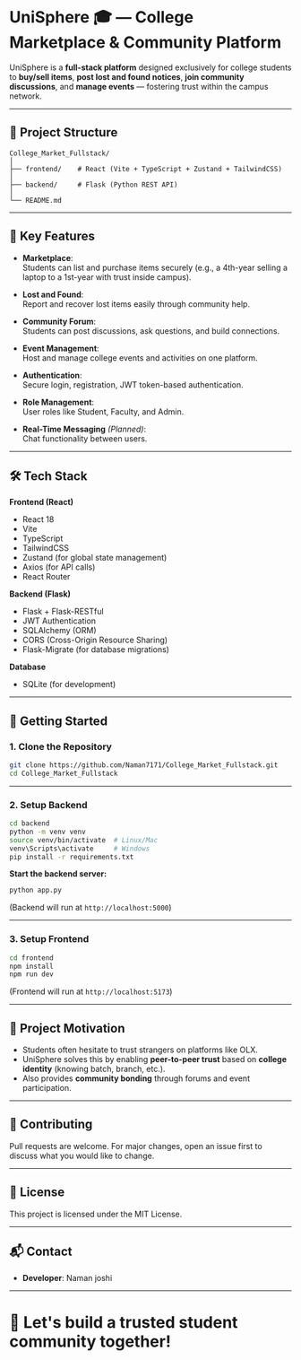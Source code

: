
# UniSphere 🎓 — College Marketplace & Community Platform

UniSphere is a **full-stack platform** designed exclusively for college students to **buy/sell items**, **post lost and found notices**, **join community discussions**, and **manage events** — fostering trust within the campus network.

---

## 📂 Project Structure

```
College_Market_Fullstack/
│
├── frontend/    # React (Vite + TypeScript + Zustand + TailwindCSS)
│
├── backend/     # Flask (Python REST API)
│
└── README.md
```

---

## 🌟 Key Features

- **Marketplace**:  
  Students can list and purchase items securely (e.g., a 4th-year selling a laptop to a 1st-year with trust inside campus).
  
- **Lost and Found**:  
  Report and recover lost items easily through community help.

- **Community Forum**:  
  Students can post discussions, ask questions, and build connections.

- **Event Management**:  
  Host and manage college events and activities on one platform.

- **Authentication**:  
  Secure login, registration, JWT token-based authentication.

- **Role Management**:  
  User roles like Student, Faculty, and Admin.

- **Real-Time Messaging** *(Planned)*:  
  Chat functionality between users.

---

## 🛠 Tech Stack

**Frontend (React)**
- React 18
- Vite
- TypeScript
- TailwindCSS
- Zustand (for global state management)
- Axios (for API calls)
- React Router

**Backend (Flask)**
- Flask + Flask-RESTful
- JWT Authentication
- SQLAlchemy (ORM)
- CORS (Cross-Origin Resource Sharing)
- Flask-Migrate (for database migrations)

**Database**
- SQLite (for development)

---

## 🚀 Getting Started

### 1. Clone the Repository
```bash
git clone https://github.com/Naman7171/College_Market_Fullstack.git
cd College_Market_Fullstack
```

---

### 2. Setup Backend

```bash
cd backend
python -m venv venv
source venv/bin/activate  # Linux/Mac
venv\Scripts\activate     # Windows
pip install -r requirements.txt
```

**Start the backend server:**
```bash
python app.py
```
(Backend will run at `http://localhost:5000`)

---

### 3. Setup Frontend

```bash
cd frontend
npm install
npm run dev
```
(Frontend will run at `http://localhost:5173`)

---

## 🧠 Project Motivation

- Students often hesitate to trust strangers on platforms like OLX.
- UniSphere solves this by enabling **peer-to-peer trust** based on **college identity** (knowing batch, branch, etc.).
- Also provides **community bonding** through forums and event participation.

---

## 🤝 Contributing

Pull requests are welcome. For major changes, open an issue first to discuss what you would like to change.

---

## 📄 License

This project is licensed under the MIT License.

---

## 📬 Contact

- **Developer**: Naman joshi
---

# 🚀 Let's build a trusted student community together!
